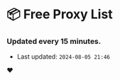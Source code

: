 # :package: Free Proxy List
### Updated every 15 minutes.

- Last updated: `2024-08-05 21:46`

:heart:
